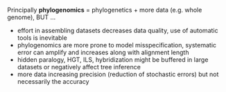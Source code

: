 Principally **phylogenomics** = phylogenetics + more data (e.g. whole genome), BUT …

- effort in assembling datasets decreases data quality, use of automatic tools is inevitable
- phylogenomics are more prone to model misspecification, systematic error can amplify and increases along with alignment length
- hidden paralogy, HGT, ILS, hybridization might be buffered in large datasets or negatively affect tree inference
- more data increasing precision (reduction of stochastic errors) but not necessarily the accuracy